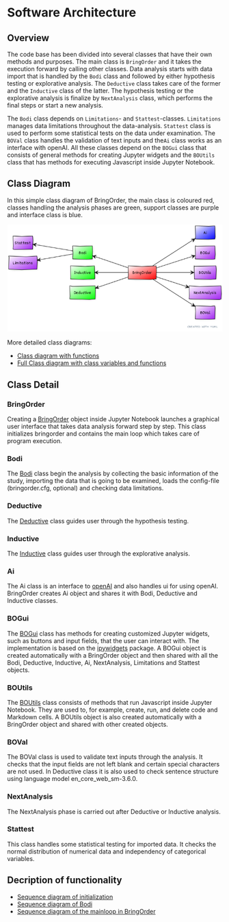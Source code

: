 # Software Architecture

## Overview
The code base has been divided into several classes that have their own methods and purposes.
The main class is `BringOrder` and it takes the execution forward by calling other classes.
Data analysis starts with data import that is handled by the `Bodi` class and followed by either hypothesis testing or explorative analysis. The `Deductive` class takes care of the former and the `Inductive` class of the latter. The hypothesis testing or the explorative analysis is finalize by `NextAnalysis` class, which performs the final steps or start a new analysis. 

The `Bodi` class depends on `Limitations`- and `Stattest`-classes. `Limitations` manages data limitations throughout the data-analysis. `Stattest` class is used to perform some statistical tests on the data under examination. The `BOVal` class handles the validation of text inputs and the`Ai` class works as an interface with openAI.
All these classes depend on the `BOGui` class that consists of general methods for creating Jupyter widgets and the `BOUtils` class that has methods for executing Javascript inside Jupyter Notebook.

## Class Diagram
In this simple class diagram of BringOrder, the main class is coloured red, classes handling the analysis phases are green, support classes are purple and interface class is blue.

![Class diagram](./pictures/classdiag_simple.png)

More detailed class diagrams:

- [Class diagram with functions](./pictures/classdiag_with_functions.png)
- [Full Class diagram with class variables and functions](./pictures/classdiag_with_functions.png)

## Class Detail

### BringOrder
Creating a [BringOrder](https://github.com/Order-Team/bring-order/blob/main/bring_order/bringorder.py) object inside Jupyter Notebook launches a graphical user interface that takes data analysis forward step by step. This class initializes bringorder and contains the main loop which takes care of program execution.

### Bodi
The [Bodi](https://github.com/Order-Team/bring-order/blob/main/bring_order/bodi.py) class begin the analysis by collecting the basic information of the study, importing the data that is going to be examined, loads the config-file (bringorder.cfg, optional) and checking data limitations.

### Deductive
The [Deductive](https://github.com/Order-Team/bring-order/blob/main/bring_order/deductive.py) class guides user through the hypothesis testing.

### Inductive
The [Inductive](https://github.com/Order-Team/bring-order/blob/main/bring_order/inductive.py) class guides user through the explorative analysis.

### Ai
The Ai class is an interface to [openAI](https://openai.com/about) and also handles ui for using openAI. BringOrder creates Ai object and shares it with Bodi, Deductive and Inductive classes.

### BOGui
The [BOGui](https://github.com/Order-Team/bring-order/blob/main/bring_order/bogui.py) class has methods for creating customized Jupyter widgets, such as buttons and input fields, that the user can interact with.
The implementation is based on the [ipywidgets](https://ipywidgets.readthedocs.io/en/stable/) package.
A BOGui object is created automatically with a BringOrder object and then shared with all the Bodi, Deductive, Inductive, Ai, NextAnalysis, Limitations and Stattest objects.

### BOUtils
The [BOUtils](https://github.com/Order-Team/bring-order/blob/main/bring_order/boutils.py) class consists of methods that run Javascript inside Jupyter Notebook. They are used to, for example, create, run, and delete code and Markdown cells.
A BOUtils object is also created automatically with a BringOrder object and shared with other created objects.

### BOVal
The BOVal class is used to validate text inputs through the analysis. It checks that the input fields are not left blank and certain special characters are not used. In Deductive class it is also used to check sentence structure using language model en_core_web_sm-3.6.0.

### NextAnalysis
The NextAnalysis phase is carried out after Deductive or Inductive analysis.

### Stattest
This class handles some statistical testing for imported data. It checks the normal distribution of numerical data and independency of categorical variables.


## Decription of functionality

- [Sequence diagram of initialization](./pictures/BO_init_seqdiag.png)
- [Sequence diagram of Bodi](./pictures/BO_Bodi_seqdiag.png)
- [Sequence diagram of the mainloop in BringOrder](./pictures/BO_mainloop_seqdiag.png)
